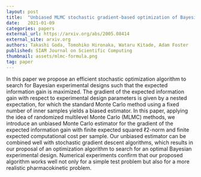 ```yaml
---
layout: post
title:  "Unbiased MLMC stochastic gradient-based optimization of Bayesian experimental designs"
date:   2021-01-09
categories: papers
external_url: https://arxiv.org/abs/2005.08414
external_site: arxiv.org
authors: Takashi Goda, Tomohiko Hironaka, Wataru Kitade, Adam Foster
published: SIAM Journal on Scientific Computing
thumbnail: assets/mlmc-formula.png
tag: paper
---
```


In this paper we propose an efficient stochastic optimization algorithm to search for Bayesian experimental designs such that the expected information gain is maximized. The gradient of the expected information gain with respect to experimental design parameters is given by a nested expectation, for which the standard Monte Carlo method using a fixed number of inner samples yields a biased estimator. In this paper, applying the idea of randomized multilevel Monte Carlo (MLMC) methods, we introduce an unbiased Monte Carlo estimator for the gradient of the expected information gain with finite expected squared ℓ2-norm and finite expected computational cost per sample. Our unbiased estimator can be combined well with stochastic gradient descent algorithms, which results in our proposal of an optimization algorithm to search for an optimal Bayesian experimental design. Numerical experiments confirm that our proposed algorithm works well not only for a simple test problem but also for a more realistic pharmacokinetic problem. 
